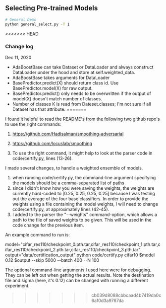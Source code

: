 ## Selecting Pre-trained Models

```bash
# General Demo
python general_select.py -T 1
```

<<<<<<< HEAD
### Change log

Dec 11, 2020
- AdaBoostBase can take Dataset or DataLoader and always construct DataLoader under the hood and store at self.weighted_data.
- AdaBoostBase takes arguments for DataLoader
- BasePredictor.predict(X) should return class id. Use BasePredictor.model(X) for raw output.
- BasePredictor.predict() only needs to be overwritten if the output of model(X) doesn't match number of classes.
- Number of classes K is read from Dateset.classes; I'm not sure if all Dataset has that attribute.
=======


I found it helpful to read the README's from the following two github repo's to use the right commands:
1) https://github.com/Hadisalman/smoothing-adversarial
2) https://github.com/locuslab/smoothing

3) To use the right command, it might help to look at the parser code in code/certify.py, lines (13-26).


I made several changes, to handle a weighted ensemble of models.

1)  when running code/certify.py, the command-line argument specifying the models should be
    a comma-separated list of paths
2)  since I didn't know how you were saving the weights, the weights are currently hard-coded to [0.25, 0.25, 0.25, 0.25]
    because I was testing out the average of the four base classifiers.
    In order to provide the weights using a file containing the model weights, I will need to change code/certify.py,
    at approximately lines (42-45).
3)  I added to the parser the "--weights" command-option, which allows a path to the file of saved weights to be given.
    This will be used in the code change for the previous item.

An example command to run is:

model="cifar_res110/checkpoint_0.pth.tar,cifar_res110/checkpoint_1.pth.tar,cifar_res110/checkpoint_2.pth.tar,cifar_res110/checkpoint_3.pth.tar"
output="data/certification_output"
python code/certify.py cifar10 $model 0.12 $output --skip 5000 --batch 400 --N 100

The optional command-line arguments I used here were for debugging. They can be left out when getting the actual results.
Note the destination file and sigma (here, it's 0.12) can be changed with running a different experiment. 
>>>>>>> cb039d8088cbbcaad4b7419da0c6af0d3a9767da
